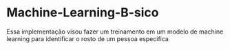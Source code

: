 # Machine-Learning-B-sico
Essa implementação visou fazer um treinamento em um modelo de machine learning para identificar o rosto de um pessoa especifica
